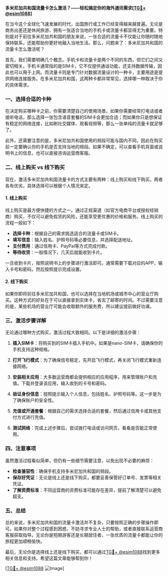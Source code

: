 **多米尼加共和国流量卡怎么激活？——轻松搞定你的海外通讯需求[[TG💪+ @esim1088](https://t.me/s/esim1088)]**

在当今这个全球化飞速发展的时代，出国旅行或工作已经变得越来越普遍。无论是商务出差还是休闲旅游，拥有一张适合当地的手机卡或流量卡都显得尤为重要。特别是对于前往多米尼加共和国的朋友来说，一张合适的流量卡不仅能让你随时随地保持联系，还能帮助你更好地融入当地生活。那么，问题来了：多米尼加共和国的流量卡怎么激活呢？

首先，我们需要明确几个概念。手机卡和流量卡是两个不同的东西，但它们之间又密切相关。手机卡通常指的是SIM卡，它不仅提供通话功能，还支持数据传输，因此也可以用于上网。而流量卡则是专门针对数据流量设计的一种卡，主要用途是提供网络连接服务。在多米尼加共和国，这两种卡都非常常见，选择哪一种取决于你的具体需求。

### 一、选择合适的卡种

在决定购买哪种卡之前，你需要清楚自己的使用场景。如果你需要经常打电话或者接听电话，那么选择一张包含语音套餐的SIM卡会更加合适；而如果你只是想保证有稳定的网络连接，比如刷社交媒体、观看视频等，那么一张单纯的流量卡就足够了。

此外，还需要注意的是，多米尼加共和国使用的频段可能与国内不同，因此在购买前一定要确认你的手机是否支持当地的频段。如果不确定，可以查看手机背面或说明书上的信息，也可以直接咨询运营商客服。

### 二、线上购买 vs 线下购买

现在，激活多米尼加共和国流量卡的方式主要有两种：线上购买和线下购买。两者各有优劣，具体选择可以根据个人情况来定。

#### 1. 线上购买

线上购买是最方便快捷的方式之一。通过正规渠道（如官方电商平台或授权经销商）购买，不仅可以避免假货的风险，还能享受更优惠的价格和服务。线上购买的流程一般如下：

- **选择卡种**：根据自己的需求挑选适合的流量卡或SIM卡。
- **填写信息**：输入姓名、护照号码等必要信息，并选择配送地址。
- **支付费用**：通过信用卡、PayPal等方式完成付款。
- **等待收货**：一般情况下，几天后就能收到卡片。

一旦收到卡片，按照说明书上的步骤进行激活即可。通常需要下载对应的APP，输入卡号和密码，然后按照提示完成设置。

#### 2. 线下购买

如果你即将前往多米尼加共和国，也可以选择在当地机场或城市中心的营业厅购买。这种方式的好处在于可以直接拿到实体卡，省去了邮寄的时间。不过需要注意的是，某些机场的营业厅可能会收取额外的服务费，所以建议提前做好功课。

### 三、激活步骤详解

无论通过哪种方式购买，激活过程大致相同。以下是详细的激活步骤：

1. **插入SIM卡**：将购买到的SIM卡插入手机中。如果是nano-SIM卡，请确保你的手机支持这种规格。
   
2. **打开飞行模式**：为了确保信号稳定，先开启飞行模式，再关闭飞行模式重新连接网络。

3. **安装相关应用**：大多数运营商都会提供相应的应用程序，用来管理账户和充值。下载并登录该应用，输入收到的卡号和密码。

4. **验证身份信息**：按照提示输入个人信息，包括姓名、护照号码等。这一步是为了确保账户的安全性。

5. **充值或开通套餐**：根据自己的需求选择合适的套餐，然后通过信用卡或其他支付方式进行充值。

6. **测试网络**：完成上述步骤后，尝试拨打电话或访问网页，看看是否能正常使用。

### 四、注意事项

虽然激活过程看似简单，但仍有一些细节需要注意，以免出现不必要的麻烦：

- **检查兼容性**：确保手机支持多米尼加共和国的频段。
- **保存好凭证**：无论是线上还是线下购买，都要妥善保管好订单号、发票等相关凭证。
- **了解资费标准**：不同运营商的资费标准可能存在差异，提前了解清楚可以避免超支。

### 五、总结

总的来说，多米尼加共和国的流量卡激活并不复杂，只要按照正确的步骤操作即可。如果你对整个过程感到困惑，不妨寻求专业人士的帮助，或者直接联系运营商客服获取指导。无论你是短期游客还是长期居住者，一张优质的流量卡都能让你的旅程更加顺畅愉快。

最后，无论你是选择线上还是线下购买，都可以通过[TG💪+ @esim1088](https://t.me/s/esim1088)找到更多相关信息和支持。希望这篇文章能够帮到你！

[[TG💪+ @esim1088](https://t.me/s/esim1088) ![Image](https://i.postimg.cc/4NQfJmqS/Snipaste-2025-05-13-00-14-12.png)]